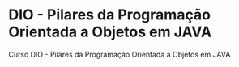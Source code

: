 # DIO - Pilares da Programação Orientada a Objetos em JAVA
Curso DIO - Pilares da Programação Orientada a Objetos em JAVA
